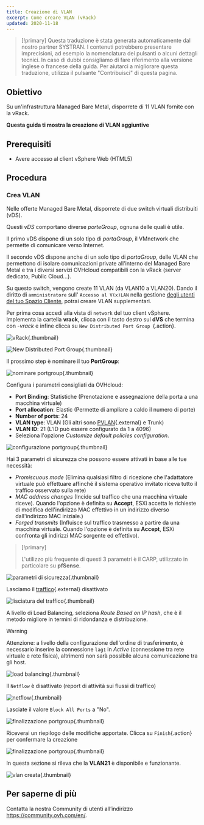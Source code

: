 ```yaml
---
title: Creazione di VLAN
excerpt: Come creare VLAN (vRack)
updated: 2020-11-18
---
```


> [!primary]
> Questa traduzione è stata generata automaticamente dal nostro partner SYSTRAN. I contenuti potrebbero presentare imprecisioni, ad esempio la nomenclatura dei pulsanti o alcuni dettagli tecnici. In caso di dubbi consigliamo di fare riferimento alla versione inglese o francese della guida. Per aiutarci a migliorare questa traduzione, utilizza il pulsante "Contribuisci" di questa pagina.
>

## Obiettivo

Su un'infrastruttura Managed Bare Metal, disporrete di 11 VLAN fornite con la vRack.

**Questa guida ti mostra la creazione di VLAN aggiuntive**

## Prerequisiti

- Avere accesso al client vSphere Web (HTML5)

## Procedura

### Crea VLAN

Nelle offerte Managed Bare Metal, disporrete di due switch virtuali distribuiti (vDS). 

Questi *vDS* comportano diverse *porteGroup*, ognuna delle quali è utile.

Il primo vDS dispone di un solo tipo di *portaGroup*, il VMnetwork che permette di comunicare verso Internet.

Il secondo vDS dispone anche di un solo tipo di *portaGroup*, delle VLAN che permettono di isolare comunicazioni private all'interno del Managed Bare Metal e tra i diversi servizi OVHcloud compatibili con la vRack (server dedicato, Public Cloud...). 

Su questo switch, vengono create 11 VLAN (da VLAN10 a VLAN20). Dando il diritto di `amministratore` sull' `Accesso al V(x)LAN` nella gestione [degli utenti del tuo Spazio Cliente](/pages/cloud/managed-bare-metal/manager-ovhcloud#utenti), potrai creare VLAN supplementari.

Per prima cosa accedi alla vista di `network` del tuo client vSphere. Implementa la cartella **vrack**, clicca con il tasto destro sul **dVS** che termina con *-vrack* e infine clicca su `New Distributed Port Group `{.action}.

![vRack](images/07network.png){.thumbnail}

![New Distributed Port Group](images/08network1.png){.thumbnail}

Il prossimo step è nominare il tuo **PortGroup**:

![nominare portgroup](images/09network2.png){.thumbnail}

Configura i parametri consigliati da OVHcloud:

- **Port Binding**: Statistiche (Prenotazione e assegnazione della porta a una macchina virtuale)
- **Port allocation**: Elastic (Permette di ampliare a caldo il numero di porte)
- **Number of ports**: 24
- **VLAN type**: VLAN (Gli altri sono [PVLAN](https://kb.vmware.com/s/article/1010691){.external} e Trunk)
- **VLAN ID**: 21 (L'ID può essere configurato da 1 a 4096)
- Seleziona l'opzione *Customize default policies configuration*.

![configurazione portgroup](images/10network3.png){.thumbnail}

Hai 3 parametri di sicurezza che possono essere attivati in base alle tue necessità: 

- *Promiscuous mode* (Elimina qualsiasi filtro di ricezione che l'adattatore virtuale può effettuare affinché il sistema operativo invitato riceva tutto il traffico osservato sulla rete)
- *MAC address changes* (Incide sul traffico che una macchina virtuale riceve). Quando l'opzione è definita su **Accept**, ESXi accetta le richieste di modifica dell'indirizzo MAC effettivo in un indirizzo diverso dall'indirizzo MAC iniziale.)
- *Forged transmits* (Influisce sul traffico trasmesso a partire da una macchina virtuale. Quando l'opzione è definita su **Accept**, ESXi confronta gli indirizzi MAC sorgente ed effettivo).

> [!primary]
>
> L'utilizzo più frequente di questi 3 parametri è il CARP, utilizzato in particolare su **pfSense**.
> 

![parametri di sicurezza](images/11network4.png){.thumbnail}

Lasciamo il [traffico](https://docs.vmware.com/en/VMware-vSphere/6.5/com.vmware.vsphere.networking.doc/GUID-CF01515C-8525-4424-92B5-A982489BACE2.html){.external} disattivato

![lisciatura del traffico](images/12network5.png){.thumbnail}

A livello di Load Balancing, seleziona *Route Based on IP hash*, che è il metodo migliore in termini di ridondanza e distribuzione.

> [!warning]
>
> Attenzione: a livello della configurazione dell'ordine di trasferimento, è necessario inserire la connessione `lag1` in *Active* (connessione tra rete virtuale e rete fisica), altrimenti non sarà possibile alcuna comunicazione tra gli host.
>

![load balancing](images/13network6.png){.thumbnail}

Il `Netflow` è disattivato (report di attività sui flussi di traffico)

![netflow](images/14network7.png){.thumbnail}

Lasciate il valore `Block All Ports` a "No".

![finalizzazione portgroup](images/15network9.png){.thumbnail}

Riceverai un riepilogo delle modifiche apportate. Clicca su `Finish`{.action} per confermare la creazione

![finalizzazione portgroup](images/16network10.png){.thumbnail}

In questa sezione si rileva che la **VLAN21** è disponibile e funzionante.

![vlan creata](images/17network11.png){.thumbnail}

## Per saperne di più

Contatta la nostra Community di utenti all’indirizzo <https://community.ovh.com/en/>.
